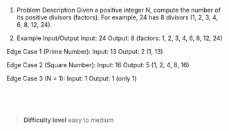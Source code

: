 1. Problem Description
Given a positive integer N, compute the number of its positive divisors (factors). For example, 24 has 8 divisors (1, 2, 3, 4, 6, 8, 12, 24).

2. Example Input/Output
Input: 24
Output: 8 (factors: 1, 2, 3, 4, 6, 8, 12, 24)

Edge Case 1 (Prime Number):
Input: 13
Output: 2 (1, 13)

Edge Case 2 (Square Number):
Input: 16
Output: 5 (1, 2, 4, 8, 16)

Edge Case 3 (N = 1):
Input: 1
Output: 1 (only 1)


<br><br><br>

> **Difficulty level**
> easy to medium